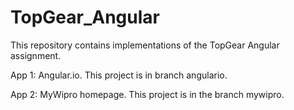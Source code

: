 # TopGear_Angular
This repository contains implementations of the TopGear Angular assignment.

App 1: Angular.io. This project is in branch angulario.

App 2: MyWipro homepage. This project is in the branch mywipro.
